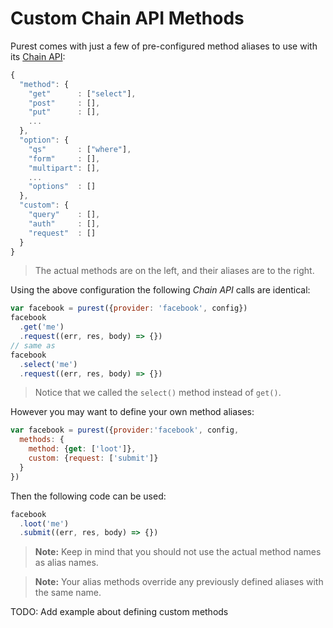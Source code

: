 
# Custom Chain API Methods

Purest comes with just a few of pre-configured method aliases to use with its [Chain API][chain-api]:

```js
{
  "method": {
    "get"      : ["select"],
    "post"     : [],
    "put"      : [],
    ...
  },
  "option": {
    "qs"       : ["where"],
    "form"     : [],
    "multipart": [],
    ...
    "options"  : []
  },
  "custom": {
    "query"    : [],
    "auth"     : [],
    "request"  : []
  }
}
```

> The actual methods are on the left, and their aliases are to the right.

Using the above configuration the following *Chain API* calls are identical:

```js
var facebook = purest({provider: 'facebook', config})
facebook
  .get('me')
  .request((err, res, body) => {})
// same as
facebook
  .select('me')
  .request((err, res, body) => {})
```

> Notice that we called the `select()` method instead of `get()`.

However you may want to define your own method aliases:

```js
var facebook = purest({provider:'facebook', config,
  methods: {
    method: {get: ['loot']},
    custom: {request: ['submit']}
  }
})
```

Then the following code can be used:

```js
facebook
  .loot('me')
  .submit((err, res, body) => {})
```

> **Note:** Keep in mind that you should not use the actual method names as alias names.

> **Note:** Your alias methods override any previously defined aliases with the same name.

TODO: Add example about defining custom methods


  [chain-api]: ...

